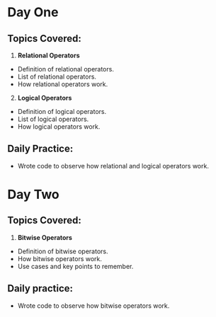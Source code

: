# Day One

## Topics Covered:
1. **Relational Operators**
- Definition of relational operators.
- List of relational operators.
- How relational operators work.

2. **Logical Operators**
- Definition of logical operators.
- List of logical operators.
- How logical operators work.

## Daily Practice:
- Wrote code to observe how relational and logical operators work.

# Day Two

## Topics Covered:
1. **Bitwise Operators**
- Definition of bitwise operators.
- How bitwise operators work.
- Use cases and key points to remember.

## Daily practice:
- Wrote code to observe how bitwise operators work.

